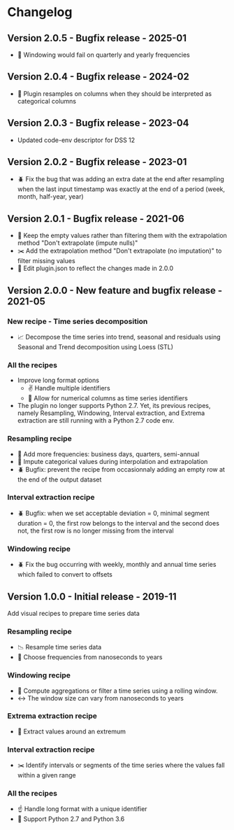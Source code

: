 # Changelog

## Version 2.0.5 - Bugfix release - 2025-01
- :bug: Windowing would fail on quarterly and yearly frequencies

## Version 2.0.4 - Bugfix release - 2024-02
- :bug: Plugin resamples on columns when they should be interpreted as categorical columns

## Version 2.0.3 - Bugfix release - 2023-04
- Updated code-env descriptor for DSS 12

## Version 2.0.2 - Bugfix release - 2023-01
- 🪲 Fix the bug that was adding an extra date at the end after resampling when the last input timestamp was exactly at the end of a period (week, month, half-year, year)

## Version 2.0.1 - Bugfix release - 2021-06
- :bug: Keep the empty values rather than filtering them with the extrapolation method "Don't extrapolate (impute nulls)"
- :scissors: Add the extrapolation method "Don't extrapolate (no imputation)" to filter missing values
- :pencil: Edit plugin.json to reflect the changes made in 2.0.0

## Version 2.0.0 - New feature and bugfix release - 2021-05
### New recipe - Time series decomposition
- :chart_with_upwards_trend: Decompose the time series into trend, seasonal and residuals using Seasonal and Trend decomposition using Loess (STL) 
### All the recipes
- Improve long format options
    - :v: Handle multiple identifiers
    - :1234: Allow for numerical columns as time series identifiers
- The plugin no longer supports Python 2.7. Yet, its previous recipes, namely Resampling, Windowing, Interval extraction, and Extrema extraction are still running with a Python 2.7 code env. 
### Resampling recipe
- :date: Add more frequencies: business days, quarters, semi-annual
- :thought_balloon: Impute categorical values during interpolation and extrapolation
- 🪲 Bugfix: prevent the recipe from occasionnaly adding an empty row at the end of the output dataset
### Interval extraction recipe
- 🪲 Bugfix: when we set acceptable deviation = 0, minimal segment duration = 0, the first row belongs to the interval and the second does not, the first row
 is no longer missing from the interval
 
### Windowing recipe
- 🪲 Fix the bug occurring with weekly, monthly and annual time series which failed to convert to offsets
  

## Version 1.0.0 - Initial release - 2019-11
Add visual recipes to prepare time series data
### Resampling recipe
- :chart_with_downwards_trend: Resample time series data 
- :date: Choose frequencies from nanoseconds to years
### Windowing recipe
- :bookmark: Compute aggregations or filter a time series using a rolling window. 
- :left_right_arrow: The window size can vary from nanoseconds to years 
### Extrema extraction recipe
- :mount_fuji: Extract values around an extremum
### Interval extraction recipe
- :scissors: Identify intervals or segments of the time series where the values fall within a given range 

### All the recipes
- :point_up: Handle long format with a unique identifier
- :snake: Support Python 2.7 and Python 3.6

